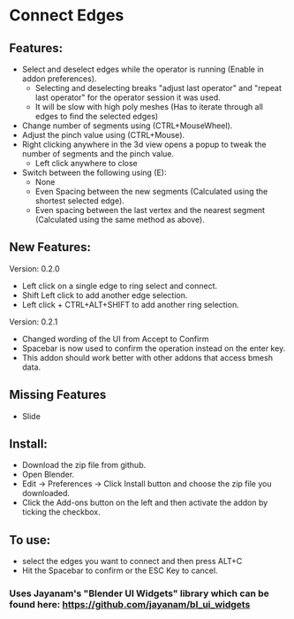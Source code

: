 # Connect Edges

## Features:
* Select and deselect edges while the operator is running (Enable in addon preferences).
  * Selecting and deselecting breaks "adjust last operator" and "repeat last operator" for the operator session it was used.
  * It will be slow with high poly meshes (Has to iterate through all edges to find the selected edges)
* Change number of segments using (CTRL+MouseWheel).
* Adjust the pinch value using (CTRL+Mouse).
* Right clicking anywhere in the 3d view opens a popup to tweak the number of segments and the pinch value.
  * Left click anywhere to close
* Switch between the following using (E):
  * None
  * Even Spacing between the new segments (Calculated using the shortest selected edge).
  * Even spacing between the last vertex and the nearest segment (Calculated using the same method as above).
  
## New Features:
 Version: 0.2.0
 * Left click on a single edge to ring select and connect.
 * Shift Left click to add another edge selection.
 * Left click + CTRL+ALT+SHIFT to add another ring selection.

 Version: 0.2.1
 * Changed wording of the UI from Accept to Confirm
 * Spacebar is now used to confirm the operation instead on the enter key.
 * This addon should work better with other addons that access bmesh data.

## Missing Features
* Slide

## Install:
* Download the zip file from github.
* Open Blender.
* Edit -> Preferences -> Click Install button and choose the zip file you downloaded.
* Click the Add-ons button on the left and then activate the addon by ticking the checkbox.

## To use:
 * select the edges you want to connect and then press ALT+C
 * Hit the Spacebar to confirm or the ESC Key to cancel.

### Uses Jayanam's "Blender UI Widgets" library which can be found here: https://github.com/jayanam/bl_ui_widgets
